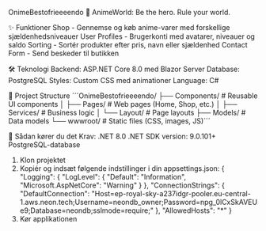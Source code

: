 OnimeBestofrieeeendo 🎌
AnimeWorld: Be the hero. Rule your world.

✨ Funktioner
Shop - Gennemse og køb anime-varer med forskellige sjældenhedsniveauer
User Profiles - Brugerkonti med avatarer, niveauer og saldo
Sorting - Sortér produkter efter pris, navn eller sjældenhed
Contact Form - Send beskeder til butikken

🛠 Teknologi
Backend: ASP.NET Core 8.0 med Blazor Server
Database: PostgreSQL
Styles: Custom CSS med animationer
Language: C#

📁 Project Structure
´´´OnimeBestofrieeeendo/
├── Components/ # Reusable UI components
│ ├── Pages/ # Web pages (Home, Shop, etc.)
│ ├── Services/ # Business logic
│ └── Layout/ # Page layouts
├── Models/ # Data models
└── wwwroot/ # Static files (CSS, images, JS)´´´

🚀 Sådan kører du det
Krav:
.NET 8.0
.NET SDK version:  9.0.101+
PostgreSQL-database

1. Klon projektet
2. Kopiér og indsæt følgende indstillinger i din appsettings.json:
   {
  "Logging": {
    "LogLevel": {
      "Default": "Information",
      "Microsoft.AspNetCore": "Warning"
    }
  },
  "ConnectionStrings": {
    "DefaultConnection": "Host=ep-royal-sky-a237idgr-pooler.eu-central-1.aws.neon.tech;Username=neondb_owner;Password=npg_0lCxSkAVEUe9;Database=neondb;sslmode=require;"
  },
  "AllowedHosts": "*"
}
3. Kør applikationen
